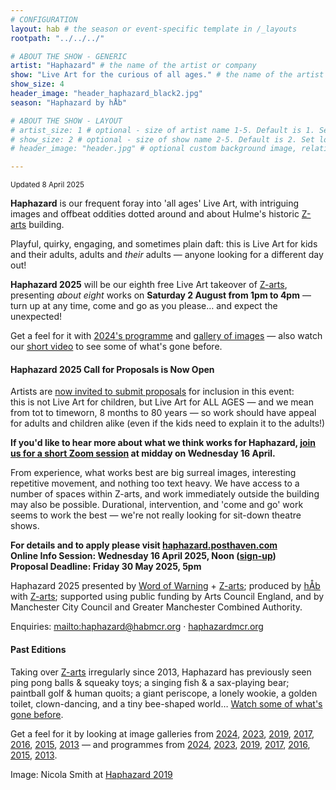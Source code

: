```yaml
---
# CONFIGURATION
layout: hab # the season or event-specific template in /_layouts
rootpath: "../../../"

# ABOUT THE SHOW - GENERIC
artist: "Haphazard" # the name of the artist or company
show: "Live Art for the curious of all ages." # the name of the artist or company
show_size: 4
header_image: "header_haphazard_black2.jpg"   
season: "Haphazard by hÅb"

# ABOUT THE SHOW - LAYOUT
# artist_size: 1 # optional - size of artist name 1-5. Default is 1. Set longer names to lower values
# show_size: 2 # optional - size of show name 2-5. Default is 2. Set longer names to lower values
# header_image: "header.jpg" # optional custom background image, relative to current page

---         
```

<small>Updated 8 April 2025</small>        
        
**Haphazard** is our frequent foray into 'all ages' Live Art, with intriguing images and offbeat oddities dotted around and about Hulme's historic <a href="https://z-arts.org/about-us" target="_blank">Z-arts</a> building.        
         
Playful, quirky, engaging, and sometimes plain daft: this is Live Art for kids and their adults, adults and *their* adults — anyone looking for a different day out!            

**Haphazard 2025** will be our eighth free Live Art takeover of <a href="https://www.z-arts.org/events/haphazard-2025" target="_blank">Z-arts</a>, presenting *about eight* works on **Saturday 2 August from 1pm to 4pm** — turn up at any time, come and go as you please… and expect the unexpected!        
         
Get a feel for it with [2024's programme](/archive/2024-haphazard/programme) and [gallery of images](/galleries/2024-haphazard) — also watch our <a href="https://youtu.be/sgw9SjPdCw0" target="_blank">short video</a> to see some of what's gone before.         
         
#### Haphazard 2025 Call for Proposals is Now Open        
Artists are <a href="https://haphazard.posthaven.com" target="_blank">now invited to submit proposals</a> for inclusion in this event:<br>this is not Live Art for children, but Live Art for ALL AGES — and we mean from tot to timeworn, 8 months to 80 years — so work should have appeal for adults and children alike (even if the kids need to explain it to the adults!)          
          
**If you'd like to hear more about what we think works for Haphazard, <a href="https://habadvice.as.me/?appointmentType=74231566" target="_blank">join us for a short Zoom session</a> at midday on Wednesday 16 April.**        
          
From experience, what works best are big surreal images, interesting repetitive movement, and nothing too text heavy. We have access to a number of spaces within Z-arts, and work immediately outside the building may also be possible. Durational, intervention, and 'come and go' work seems to work the best — we're not really looking for sit-down theatre shows.        
        
**For details and to apply please visit <a href="https://haphazard.posthaven.com" target="_blank">haphazard.posthaven.com</a><br>Online Info Session: Wednesday 16 April 2025, Noon (<a href="https://habadvice.as.me/?appointmentType=74231566" target="_blank">sign-up</a>)<br>Proposal Deadline: Friday 30 May 2025, 5pm**         
          
Haphazard 2025 presented by [Word of Warning](/) + <a href="https://z-arts.org" target="_blank">Z-arts</a>; produced by [hÅb](/hab) with <a href="https://z-arts.org" target="_blank">Z-arts</a>; supported using public funding by Arts Council England, and by Manchester City Council and Greater Manchester Combined Authority.         
          
Enquiries: <mailto:haphazard@habmcr.org> · <a href="http://haphazardmcr.org" target="_blank">haphazardmcr.org</a>         
         
#### Past Editions        
Taking over <a href="https://z-arts.org" target="_blank">Z-arts</a> irregularly since 2013, Haphazard has previously seen ping pong balls & squeaky toys; a singing fish & a sax-playing bear; paintball golf & human quoits; a giant periscope, a lonely wookie, a golden toilet, clown-dancing, and a tiny bee-shaped world… <a href="https://youtu.be/sgw9SjPdCw0" target="_blank">Watch some of what's gone before</a>.        
         
Get a feel for it by looking at image galleries from [2024](/galleries/2024-haphazard), [2023](/galleries/2023-haphazard), [2019](/galleries/2019-haphazard), [2017](/galleries/2017-haphazard), [2016](/galleries/2016-haphazard), [2015](/galleries/2015-haphazard), [2013](/galleries//2013-haphazard) — and programmes from [2024](/archive/2024-haphazard/programme), [2023](/archive/2023-haphazard/programme), [2019](/archive/2019-haphazard/programme), [2017](/archive/2017-haphazard/programme), [2016](/archive/2016-haphazard/programme), [2015](/archive/2015-haphazard), [2013](/archive/2013-spring/haphazard).         
         
Image: Nicola Smith at [Haphazard 2019](/archive/2019-haphazard)
